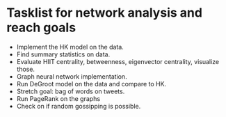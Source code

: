 # Tasklist for network analysis and reach goals 

- Implement the HK model on the data.
- Find summary statistics on data.
- Evaluate HIIT centrality, betweenness, eigenvector centrality, visualize those.
- Graph neural network implementation.
- Run DeGroot model on the data and compare to HK.
- Stretch goal: bag of words on tweets.
- Run PageRank on the graphs
- Check on if random gossipping is possible.
